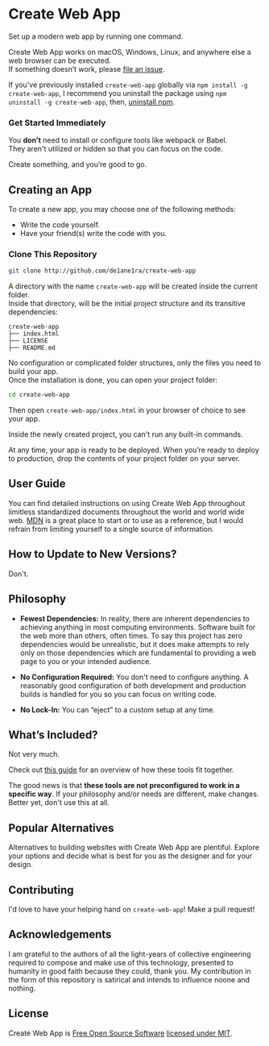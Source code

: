 # Create Web App
 Set up a modern web app by running one command.

Create Web App works on macOS, Windows, Linux, and anywhere else a web browser can be executed.<br>
If something doesn’t work, please [file an issue](https://github.com/de1ane1ra/create-web-app/issues/new).<br>

If you've previously installed `create-web-app` globally via `npm install -g create-web-app`, I recommend you uninstall the package using `npm uninstall -g create-web-app`, then, [uninstall npm](https://docs.npmjs.com/misc/removing-npm).

### Get Started Immediately

You **don’t** need to install or configure tools like webpack or Babel.<br>
They aren't utilized or hidden so that you can focus on the code.

Create something, and you’re good to go.

## Creating an App

To create a new app, you may choose one of the following methods:
- Write the code yourself.
- Have your friend(s) write the code with you.

### Clone This Repository

```sh
git clone http://github.com/de1ane1ra/create-web-app
```

A directory with the name `create-web-app` will be created inside the current folder.<br>
Inside that directory, will be the initial project structure and its transitive dependencies:

```
create-web-app
├── index.html
├── LICENSE
├── README.md
```

No configuration or complicated folder structures, only the files you need to build your app.<br>
Once the installation is done, you can open your project folder:

```sh
cd create-web-app
```

Then open `create-web-app/index.html` in your browser of choice to see your app.<br>

Inside the newly created project, you can't run any built-in commands.

At any time, your app is ready to be deployed.
When you’re ready to deploy to production, drop the contents of your project folder on your server.

## User Guide

You can find detailed instructions on using Create Web App throughout limitless standardized documents throughout the world and world wide web. [MDN](https://developer.mozilla.org/en-US/) is a great place to start or to use as a reference, but I would refrain from limiting yourself to a single source of information.

## How to Update to New Versions?

Don't.

## Philosophy

- **Fewest Dependencies:** In reality, there are inherent dependencies to achieving anything in most computing environments. Software built for the web more than others, often times. To say this project has zero dependencies would be unrealistic, but it does make attempts to rely only on those dependencies which are fundamental to providing a web page to you or your intended audience.

- **No Configuration Required:** You don't need to configure anything. A reasonably good configuration of both development and production builds is handled for you so you can focus on writing code.

- **No Lock-In:** You can “eject” to a custom setup at any time.

## What’s Included?

Not very much.

Check out [this guide](https://developer.mozilla.org/en-US/docs/Learn/Getting_started_with_the_web) for an overview of how these tools fit together.

The good news is that **these tools are not preconfigured to work in a specific way**. If your philosophy and/or needs are different, make changes. Better yet, don't use this at all.

## Popular Alternatives

Alternatives to building websites with Create Web App are plentiful. Explore your options and decide what is best for you as the designer and for your design.

## Contributing

I'd love to have your helping hand on `create-web-app`! Make a pull request!

## Acknowledgements

I am grateful to the authors of all the light-years of collective engineering required to compose and make use of this technology, presented to humanity in good faith because they could, thank you. My contribution in the form of this repository is satirical and intends to influence noone and nothing.

## License

Create Web App is [Free Open Source Software](https://en.wikipedia.org/wiki/Free_and_open-source_software) [licensed under MIT](https://github.com/de1ane1ra/create-web-app/blob/master/LICENSE).
